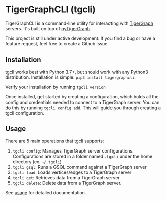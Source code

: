 # TigerGraphCLI (tgcli)
TigerGraphCLI is a command-line utility for interacting with [TigerGraph](https://www.tigergraph.com/) servers. It's
built on top of [pyTigerGraph](https://github.com/pyTigerGraph/pyTigerGraph).

This project is still under active development. If you find a bug or have a feature request, feel free to create a Github issue.

## Installation
tgcli works best with Python 3.7+, but should work with any Python3 distribution. Installation is simple:
`pip3 install tigergraphcli`.

Verify your installation by running `tgcli version`

Once installed, get started by creating a configuration, which holds all the config and credentials needed to
connect to a TigerGraph server. You can do this by running `tgcli config add`. This will guide you through creating
a tgcli configuration.

## Usage

There are 5 main operations that tgcli supports:

1. `tgcli config`: Manages TigerGraph server configurations. Configurations are stored in a folder named `.tgcli`
under the home directory (ex. `~/.tgcli`)
2. `tgcli gsql`: Runs a GSQL command against a TigerGraph server
3. `tgcli load`: Loads vertices/edges to a TigerGraph server
4. `tgcli get`: Retrieves data from a TigerGraph server
5. `tgcli delete`: Delete data from a TigerGraph server.

See [usage](./docs/USAGE.md) for detailed documentation.
